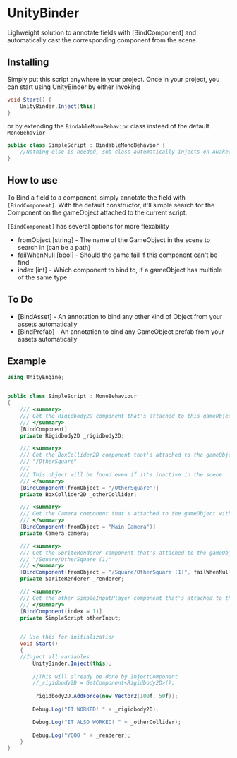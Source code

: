 # UnityBinder
Lighweight solution to annotate fields with [BindComponent] and automatically cast the corresponding component from the scene.

## Installing

Simply put this script anywhere in your project. Once in your project, you can start using UnityBinder by either invoking

```csharp
void Start() {
    UnityBinder.Inject(this)
}
```

or by extending the `BindableMonoBehavior` class instead of the default `MonoBehavior`

```csharp
public class SimpleScript : BindableMonoBehavior {
    //Nothing else is needed, sub-class automatically injects on Awake()
}
```

## How to use

To Bind a field to a component, simply annotate the field with `[BindComponent]`. With the default constructor, it'll simple search for the Component on the gameObject attached to the current script.

`[BindComponent]` has several options for more flexability

* fromObject [string] - The name of the GameObject in the scene to search in (can be a path)
* failWhenNull [bool] - Should the game fail if this component can't be find
* index [int] - Which component to bind to, if a gameObject has multiple of the same type

## To Do

* [BindAsset] - An annotation to bind any other kind of Object from your assets automatically
* [BindPrefab] - An annotation to bind any GameObject prefab from your assets automatically

## Example

```csharp
using UnityEngine;


public class SimpleScript : MonoBehaviour
{
	/// <summary>
	/// Get the Rigidbody2D component that's attached to this gameObject
	/// </summary>
	[BindComponent]
	private Rigidbody2D _rigidbody2D;

	/// <summary>
	/// Get the BoxCollider2D component that's attached to the gameObject with the path
	/// "/OtherSquare"
	/// 
	/// This object will be found even if it's inactive in the scene
	/// </summary>
	[BindComponent(fromObject = "/OtherSquare")]
	private BoxCollider2D _otherCollider;

	/// <summary>
	/// Get the Camera component that's attached to the gameObject with the name "Main Camera"
	/// </summary>
	[BindComponent(fromObject = "Main Camera")]
	private Camera camera;

	/// <summary>
	/// Get the SpriteRenderer component that's attached to the gameObject with the path
	/// "/Square/OtherSquare (1)"
	/// </summary>
	[BindComponent(fromObject = "/Square/OtherSquare (1)", failWhenNull = true)]
	private SpriteRenderer _renderer;

	/// <summary>
	/// Get the other SimpleInputPlayer component that's attached to this gameObject
	/// </summary>
	[BindComponent(index = 1)]
	private SimpleScript otherInput;
	

	// Use this for initialization
	void Start()
	{
    //Inject all variables
		UnityBinder.Inject(this);
		
		//This will already be done by InjectComponent
		//_rigidbody2D = GetComponent<Rigidbody2D>();
		
		_rigidbody2D.AddForce(new Vector2(100f, 50f));
		
		Debug.Log("IT WORKED! " + _rigidbody2D);

		Debug.Log("IT ALSO WORKED! " + _otherCollider);
		
		Debug.Log("YOOO " + _renderer);
	}
}
```
